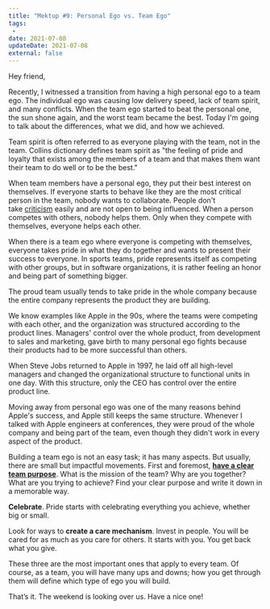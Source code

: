 ```yaml
---
title: "Mektup #9: Personal Ego vs. Team Ego"
tags:
 -
date: 2021-07-08
updateDate: 2021-07-08
external: false
---
```


Hey friend,

Recently, I witnessed a transition from having a high personal ego to a team ego. The individual ego was causing low delivery speed, lack of team spirit, and many conflicts. When the team ego started to beat the personal one, the sun shone again, and the worst team became the best. Today I'm going to talk about the differences, what we did, and how we achieved.

Team spirit is often referred to as everyone playing with the team, not in the team. Collins dictionary defines team spirit as "the feeling of pride and loyalty that exists among the members of a team and that makes them want their team to do well or to be the best."

When team members have a personal ego, they put their best interest on themselves. If everyone starts to behave like they are the most critical person in the team, nobody wants to collaborate. People don't take [criticism](/importance-of-the-feedback/) easily and are not open to being influenced. When a person competes with others, nobody helps them. Only when they compete with themselves, everyone helps each other.

When there is a team ego where everyone is competing with themselves, everyone takes pride in what they do together and wants to present their success to everyone. In sports teams, pride represents itself as competing with other groups, but in software organizations, it is rather feeling an honor and being part of something bigger.

The proud team usually tends to take pride in the whole company because the entire company represents the product they are building.

We know examples like Apple in the 90s, where the teams were competing with each other, and the organization was structured according to the product lines. Managers' control over the whole product, from development to sales and marketing, gave birth to many personal ego fights because their products had to be more successful than others.

When Steve Jobs returned to Apple in 1997, he laid off all high-level managers and changed the organizational structure to functional units in one day. With this structure, only the CEO has control over the entire product line.

Moving away from personal ego was one of the many reasons behind Apple's success, and Apple still keeps the same structure. Whenever I talked with Apple engineers at conferences, they were proud of the whole company and being part of the team, even though they didn't work in every aspect of the product.

Building a team ego is not an easy task; it has many aspects. But usually, there are small but impactful movements. First and foremost, **[have a clear team purpose](/have-the-first-win-to-build-team-spirit/)**. What is the mission of the team? Why are you together? What are you trying to achieve? Find your clear purpose and write it down in a memorable way.

**Celebrate**. Pride starts with celebrating everything you achieve, whether big or small.

Look for ways to **create a care mechanism**. Invest in people. You will be cared for as much as you care for others. It starts with you. You get back what you give.

These three are the most important ones that apply to every team. Of course, as a team, you will have many ups and downs; how you get through them will define which type of ego you will build.

That’s it. The weekend is looking over us. Have a nice one!
